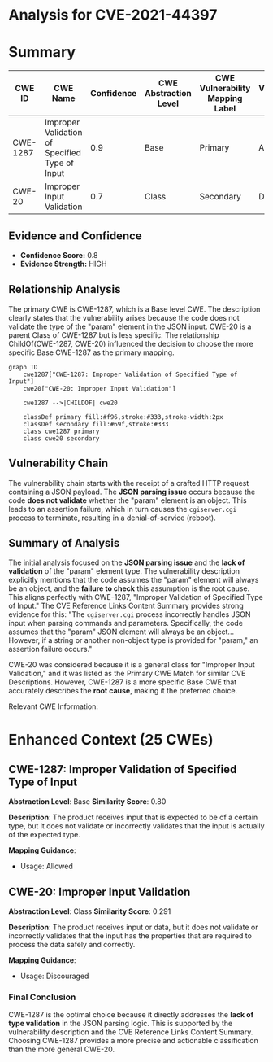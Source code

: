 # Analysis for CVE-2021-44397

# Summary
| CWE ID    | CWE Name                                                                    | Confidence | CWE Abstraction Level | CWE Vulnerability Mapping Label | CWE-Vulnerability Mapping Notes |
| --------- | --------------------------------------------------------------------------- | ---------- | --------------------- | ------------------------------- | ------------------------------- |
| CWE-1287  | Improper Validation of Specified Type of Input                            | 0.9        | Base                  | Primary                         | Allowed                        |
| CWE-20    | Improper Input Validation                                                   | 0.7        | Class                 | Secondary                       | Discouraged                    |

## Evidence and Confidence

*   **Confidence Score:** 0.8
*   **Evidence Strength:** HIGH

## Relationship Analysis
The primary CWE is CWE-1287, which is a Base level CWE. The description clearly states that the vulnerability arises because the code does not validate the type of the "param" element in the JSON input. CWE-20 is a parent Class of CWE-1287 but is less specific. The relationship ChildOf(CWE-1287, CWE-20) influenced the decision to choose the more specific Base CWE-1287 as the primary mapping.

```mermaid
graph TD
    cwe1287["CWE-1287: Improper Validation of Specified Type of Input"]
    cwe20["CWE-20: Improper Input Validation"]

    cwe1287 -->|CHILDOF| cwe20

    classDef primary fill:#f96,stroke:#333,stroke-width:2px
    classDef secondary fill:#69f,stroke:#333
    class cwe1287 primary
    class cwe20 secondary
```

## Vulnerability Chain
The vulnerability chain starts with the receipt of a crafted HTTP request containing a JSON payload. The **JSON parsing issue** occurs because the code **does not validate** whether the "param" element is an object. This leads to an assertion failure, which in turn causes the `cgiserver.cgi` process to terminate, resulting in a denial-of-service (reboot).

## Summary of Analysis
The initial analysis focused on the **JSON parsing issue** and the **lack of validation** of the "param" element type. The vulnerability description explicitly mentions that the code assumes the "param" element will always be an object, and the **failure to check** this assumption is the root cause. This aligns perfectly with CWE-1287, "Improper Validation of Specified Type of Input." The CVE Reference Links Content Summary provides strong evidence for this: "The `cgiserver.cgi` process incorrectly handles JSON input when parsing commands and parameters. Specifically, the code assumes that the "param" JSON element will always be an object... However, if a string or another non-object type is provided for "param," an assertion failure occurs."

CWE-20 was considered because it is a general class for "Improper Input Validation," and it was listed as the Primary CWE Match for similar CVE Descriptions. However, CWE-1287 is a more specific Base CWE that accurately describes the **root cause**, making it the preferred choice.

Relevant CWE Information:

# Enhanced Context (25 CWEs)

## CWE-1287: Improper Validation of Specified Type of Input
**Abstraction Level**: Base
**Similarity Score**: 0.80

**Description**:
The product receives input that is expected to be of a certain type, but it does not validate or incorrectly validates that the input is actually of the expected type.

**Mapping Guidance**:
- Usage: Allowed

## CWE-20: Improper Input Validation
**Abstraction Level**: Class
**Similarity Score**: 0.291

**Description**:
The product receives input or data, but it does not validate or incorrectly validates that the input has the properties that are required to process the data safely and correctly.

**Mapping Guidance**:
- Usage: Discouraged

### Final Conclusion

CWE-1287 is the optimal choice because it directly addresses the **lack of type validation** in the JSON parsing logic. This is supported by the vulnerability description and the CVE Reference Links Content Summary. Choosing CWE-1287 provides a more precise and actionable classification than the more general CWE-20.